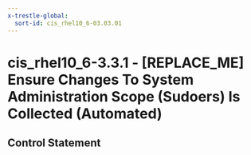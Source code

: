 ```yaml
---
x-trestle-global:
  sort-id: cis_rhel10_6-03.03.01
---
```


# cis_rhel10_6-3.3.1 - \[REPLACE_ME\] Ensure Changes To System Administration Scope (Sudoers) Is Collected (Automated)

## Control Statement
